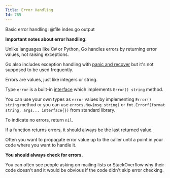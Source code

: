```yaml
---
Title: Error Handling
Id: 785
---
```


Basic error handling:
@file index.go output

**Important notes about error handling:**

Unlike languages like C# or Python, Go handles errors by returning error values, not raising exceptions.

Go also includes exception handling with [panic and recover](ch-4350) but it's not supposed to be used frequently.

Errors are values, just like integers or string.

Type `error` is a built-in [interface](ch-1221) which implements `Error() string` method.

You can use your own types as `error` values by implementing `Error() string` method or you can use `errors.New(msg string)` or `fmt.Errorf(format string, args... interface{})` from standard library.

To indicate no errors, return `nil`.

If a function returns errors, it should always be the last returned value.

Often you want to propagate error value up to the caller until a point in your code where you want to handle it.

**You should always check for errors.**

You can often see people asking on mailing lists or StackOverflow why their code doesn't and it would be obvious if the code didn't skip error checking.


